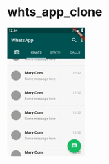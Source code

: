 # whts_app_clone


<img src="screenShots/whatsApp.gif" height="300em"
     style="float: left; margin-right: 10px; " />